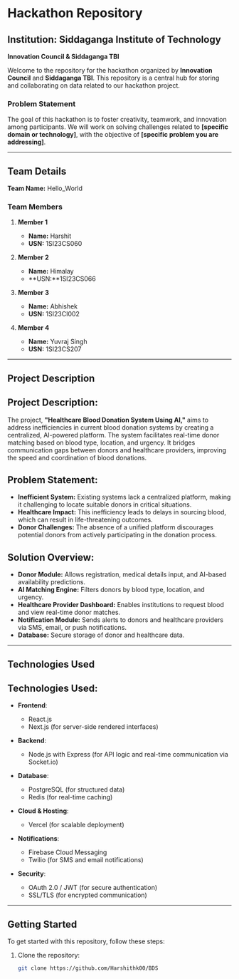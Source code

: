 # Hackathon Repository

## Institution: Siddaganga Institute of Technology  
**Innovation Council & Siddaganga TBI**

Welcome to the repository for the hackathon organized by **Innovation Council** and **Siddaganga TBI**. This repository is a central hub for storing and collaborating on data related to our hackathon project.

### Problem Statement

The goal of this hackathon is to foster creativity, teamwork, and innovation among participants. We will work on solving challenges related to **[specific domain or technology]**, with the objective of **[specific problem you are addressing]**.

---

## Team Details

**Team Name:** Hello_World

### Team Members

1. **Member 1**  
   - **Name:** Harshit 
   - **USN:** 1SI23CS060

2. **Member 2**  
   - **Name:** Himalay 
   - **USN:**1SI23CS066

3. **Member 3**  
   - **Name:** Abhishek
   - **USN:** 1SI23CI002

4. **Member 4**  
   - **Name:** Yuvraj Singh
   - **USN:** 1SI23CS207

---

## Project Description

## Project Description:
The project, **"Healthcare Blood Donation System Using AI,"** aims to address inefficiencies in current blood donation systems by creating a centralized, AI-powered platform. The system facilitates real-time donor matching based on blood type, location, and urgency. It bridges communication gaps between donors and healthcare providers, improving the speed and coordination of blood donations.

## Problem Statement:
- **Inefficient System:** Existing systems lack a centralized platform, making it challenging to locate suitable donors in critical situations.
- **Healthcare Impact:** This inefficiency leads to delays in sourcing blood, which can result in life-threatening outcomes.
- **Donor Challenges:** The absence of a unified platform discourages potential donors from actively participating in the donation process.

## Solution Overview:
- **Donor Module:** Allows registration, medical details input, and AI-based availability predictions.
- **AI Matching Engine:** Filters donors by blood type, location, and urgency.
- **Healthcare Provider Dashboard:** Enables institutions to request blood and view real-time donor matches.
- **Notification Module:** Sends alerts to donors and healthcare providers via SMS, email, or push notifications.
- **Database:** Secure storage of donor and healthcare data.


---

## Technologies Used

## Technologies Used:
- **Frontend**:  
  - React.js  
  - Next.js (for server-side rendered interfaces)
  
- **Backend**:  
  - Node.js with Express (for API logic and real-time communication via Socket.io)  

- **Database**:  
  - PostgreSQL (for structured data)  
  - Redis (for real-time caching)

- **Cloud & Hosting**:  
  - Vercel (for scalable deployment)  

- **Notifications**:  
  - Firebase Cloud Messaging  
  - Twilio (for SMS and email notifications)

- **Security**:  
  - OAuth 2.0 / JWT (for secure authentication)  
  - SSL/TLS (for encrypted communication)  


---

## Getting Started

To get started with this repository, follow these steps:

1. Clone the repository:

   ```bash
   git clone https://github.com/Harshithk00/BDS
